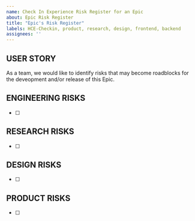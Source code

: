 ```yaml
---
name: Check In Experience Risk Register for an Epic
about: Epic Risk Register
title: "Epic's Risk Register"
labels: HCE-Checkin, product, research, design, frontend, backend
assignees: ''
---
```


## USER STORY
As a team, we would like to identify risks that may become roadblocks for the deveopment and/or release of this Epic.

## ENGINEERING RISKS
- [ ] 

## RESEARCH RISKS
- [ ] 

## DESIGN RISKS
- [ ]  

## PRODUCT RISKS
- [ ] 
